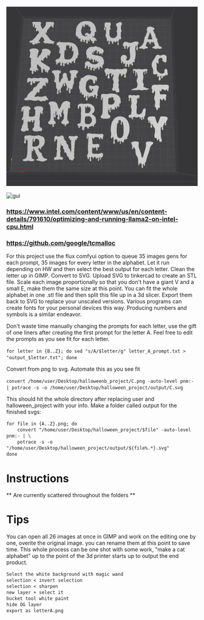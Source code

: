 ![ex](https://github.com/BB31420/Halloween_Wax_Font/blob/main/screencap.png?raw=true)

![gui](https://i.imgur.com/Hq7osfR.png)

### https://www.intel.com/content/www/us/en/content-details/791610/optimizing-and-running-llama2-on-intel-cpu.html
### https://github.com/google/tcmalloc

For this project use the flux comfyui option to queue 35 images gens for each prompt, 35 images for every letter in the alphabet. Let it run depending on HW and then select the best output for each letter. Clean the letter up in GIMP. Convert to SVG. Upload SVG to tinkercad to create an STL file. Scale each image proportionally so that you don't have a giant V and a small E, make them the same size at this point. You can fit the whole alphabet in one .stl file and then split this file up in a 3d slicer. Export them back to SVG to replace your unscaled versions. Various programs can create fonts for your personal devices this way. Producing numbers and symbols is a similar endeavor. 

Don't waste time manually changing the prompts for each letter, use the gift of one liners after creating the first prompt for the letter A. Feel free to edit the prompts as you see fit for each letter.

```for letter in {B..Z}; do sed "s/A/$letter/g" letter_A_prompt.txt > "output_$letter.txt"; done```

Convert from png to svg. Automate this as you see fit

```convert /home/user/Desktop/halloweenb_project/C.png -auto-level pnm:- | potrace -s -o /home/user/Desktop/halloween_project/output/C.svg```

This should hit the whole directory after replacing user and halloween_project with your info. Make a folder called output for the finished svgs:
```
for file in {A..Z}.png; do
    convert "/home/user/Desktop/halloween_project/$file" -auto-level pnm:- | \
    potrace -s -o "/home/user/Desktop/halloween_project/output/${file%.*}.svg"
done
```

# Instructions
**
Are currently scattered throughout the folders
**
# Tips
You can open all 26 images at once in GIMP and work on the editing one by one, overite the original image. you can rename them at this point to save time. This whole process can be one shot with some work, "make a cat alphabet" up to the point of the 3d printer starts up to output the end product.
```
Select the white background with magic wand
selection < invert selection
selection < sharpen
new layer + select it
bucket tool white paint
hide OG layer
export as letterA.png 
```
